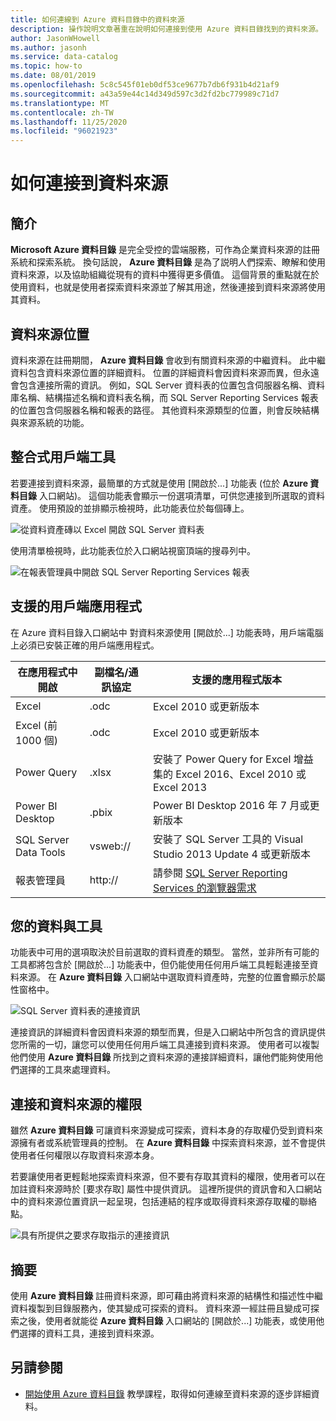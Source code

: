 ```yaml
---
title: 如何連線到 Azure 資料目錄中的資料來源
description: 操作說明文章著重在說明如何連接到使用 Azure 資料目錄找到的資料來源。
author: JasonWHowell
ms.author: jasonh
ms.service: data-catalog
ms.topic: how-to
ms.date: 08/01/2019
ms.openlocfilehash: 5c8c545f01eb0df53ce9677b7db6f931b4d21af9
ms.sourcegitcommit: a43a59e44c14d349d597c3d2fd2bc779989c71d7
ms.translationtype: MT
ms.contentlocale: zh-TW
ms.lasthandoff: 11/25/2020
ms.locfileid: "96021923"
---
```

# <a name="how-to-connect-to-data-sources"></a>如何連接到資料來源
## <a name="introduction"></a>簡介
**Microsoft Azure 資料目錄** 是完全受控的雲端服務，可作為企業資料來源的註冊系統和探索系統。 換句話說， **Azure 資料目錄** 是為了説明人們探索、瞭解和使用資料來源，以及協助組織從現有的資料中獲得更多價值。 這個背景的重點就在於使用資料，也就是使用者探索資料來源並了解其用途，然後連接到資料來源將使用其資料。

## <a name="data-source-locations"></a>資料來源位置
資料來源在註冊期間， **Azure 資料目錄** 會收到有關資料來源的中繼資料。 此中繼資料包含資料來源位置的詳細資料。 位置的詳細資料會因資料來源而異，但永遠會包含連接所需的資訊。 例如，SQL Server 資料表的位置包含伺服器名稱、資料庫名稱、結構描述名稱和資料表名稱，而 SQL Server Reporting Services 報表的位置包含伺服器名稱和報表的路徑。 其他資料來源類型的位置，則會反映結構與來源系統的功能。

## <a name="integrated-client-tools"></a>整合式用戶端工具
若要連接到資料來源，最簡單的方式就是使用 [開啟於...] 功能表 (位於 **Azure 資料目錄** 入口網站)。 這個功能表會顯示一份選項清單，可供您連接到所選取的資料資產。
使用預設的並排顯示檢視時，此功能表位於每個磚上。

 ![從資料資產磚以 Excel 開啟 SQL Server 資料表](./media/data-catalog-how-to-connect/data-catalog-how-to-connect1.png)

使用清單檢視時，此功能表位於入口網站視窗頂端的搜尋列中。

 ![在報表管理員中開啟 SQL Server Reporting Services 報表](./media/data-catalog-how-to-connect/data-catalog-how-to-connect2.png)

## <a name="supported-client-applications"></a>支援的用戶端應用程式
在 Azure 資料目錄入口網站中 對資料來源使用 [開啟於...] 功能表時，用戶端電腦上必須已安裝正確的用戶端應用程式。

| 在應用程式中開啟 | 副檔名/通訊協定 | 支援的應用程式版本 |
| --- | --- | --- |
| Excel |.odc |Excel 2010 或更新版本 |
| Excel (前 1000 個) |.odc |Excel 2010 或更新版本 |
| Power Query |.xlsx |安裝了 Power Query for Excel 增益集的 Excel 2016、Excel 2010 或 Excel 2013 |
| Power BI Desktop |.pbix |Power BI Desktop 2016 年 7 月或更新版本 |
| SQL Server Data Tools |vsweb:// |安裝了 SQL Server 工具的 Visual Studio 2013 Update 4 或更新版本 |
| 報表管理員 |http:// |請參閱 [SQL Server Reporting Services 的瀏覽器需求](/sql/reporting-services/browser-support-for-reporting-services-and-power-view) |

## <a name="your-data-your-tools"></a>您的資料與工具
功能表中可用的選項取決於目前選取的資料資產的類型。 當然，並非所有可能的工具都將包含於 [開啟於...] 功能表中，但仍能使用任何用戶端工具輕鬆連接至資料來源。 在 **Azure 資料目錄** 入口網站中選取資料資產時，完整的位置會顯示於屬性窗格中。

 ![SQL Server 資料表的連接資訊](./media/data-catalog-how-to-connect/data-catalog-how-to-connect3.png)

連接資訊的詳細資料會因資料來源的類型而異，但是入口網站中所包含的資訊提供您所需的一切，讓您可以使用任何用戶端工具連接到資料來源。 使用者可以複製他們使用 **Azure 資料目錄** 所找到之資料來源的連接詳細資料，讓他們能夠使用他們選擇的工具來處理資料。

## <a name="connecting-and-data-source-permissions"></a>連接和資料來源的權限
雖然 **Azure 資料目錄** 可讓資料來源變成可探索，資料本身的存取權仍受到資料來源擁有者或系統管理員的控制。 在 **Azure 資料目錄** 中探索資料來源，並不會提供使用者任何權限以存取資料來源本身。

若要讓使用者更輕鬆地探索資料來源，但不要有存取其資料的權限，使用者可以在加註資料來源時於 [要求存取] 屬性中提供資訊。 這裡所提供的資訊會和入口網站中的資料來源位置資訊一起呈現，包括連結的程序或取得資料來源存取權的聯絡點。

 ![具有所提供之要求存取指示的連接資訊](./media/data-catalog-how-to-connect/data-catalog-how-to-connect4.png)

## <a name="summary"></a>摘要
使用 **Azure 資料目錄** 註冊資料來源，即可藉由將資料來源的結構性和描述性中繼資料複製到目錄服務內，使其變成可探索的資料。 資料來源一經註冊且變成可探索之後，使用者就能從 **Azure 資料目錄** 入口網站的 [開啟於...] 功能表，或使用他們選擇的資料工具，連接到資料來源。

## <a name="see-also"></a>另請參閱
* [開始使用 Azure 資料目錄](data-catalog-get-started.md) 教學課程，取得如何連線至資料來源的逐步詳細資料。